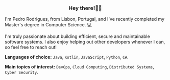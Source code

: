 <h3 align="center">Hey there!👋🏻</h3>

I'm Pedro Rodrigues, from Lisbon, Portugal, and I've recently completed my Master's degree in Computer Science. :computer:

I'm truly passionate about building efficient, secure and maintainable software systems. I also enjoy helping out other developers whenever I can, so feel free to reach out!

**Languages of choice:** `Java`, `Kotlin`, `JavaScript`, `Python`, `C#`.

**Main topics of interest:** `DevOps`, `Cloud Computing`, `Distributed Systems`, `Cyber Security`.
